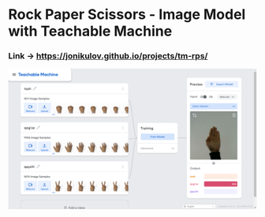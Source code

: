 # Rock Paper Scissors - Image Model with Teachable Machine
### Link -> https://jonikulov.github.io/projects/tm-rps/
<img src="./images/RPS-ImageModel-TeachableMachine.png">

